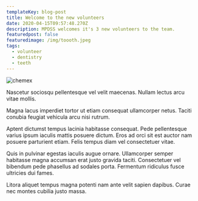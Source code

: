```yaml
---
templateKey: blog-post
title: Welcome to the new volunteers
date: 2020-04-15T09:57:48.270Z
description: MPDSS welcomes it's 3 new volunteers to the team.
featuredpost: false
featuredimage: /img/toooth.jpeg
tags:
  - volunteer
  - dentistry
  - teeth
---
```

![chemex](/img/toooth.jpeg)

Nascetur sociosqu pellentesque vel velit maecenas. Nullam lectus arcu vitae mollis.

Magna lacus imperdiet tortor ut etiam consequat ullamcorper netus. Taciti conubia feugiat vehicula arcu nisi rutrum.

Aptent dictumst tempus lacinia habitasse consequat. Pede pellentesque varius ipsum iaculis mattis posuere dictum. Eros ad orci sit est auctor nam posuere parturient etiam. Felis tempus diam vel consectetuer vitae.

Quis in pulvinar egestas iaculis augue ornare. Ullamcorper semper habitasse magna accumsan erat justo gravida taciti. Consectetuer vel bibendum pede phasellus ad sodales porta. Fermentum ridiculus fusce ultricies dui fames.

Litora aliquet tempus magna potenti nam ante velit sapien dapibus. Curae nec montes cubilia justo massa.